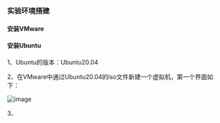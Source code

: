 ### 实验环境搭建

#### 安装VMware

#### 安装Ubuntu

1、Ubuntu的版本：Ubuntu20.04

2、在VMware中通过Ubuntu20.04的iso文件新建一个虚拟机，第一个界面如下：

![image](https://github.com/kuangdi1992/Interview-knowledge/blob/master/Picture/CS144/ub1.png)

3、